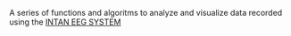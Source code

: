 A series of functions and algoritms to analyze and visualize data recorded using the [INTAN EEG SYSTEM](http://intantech.com/RHD2000_evaluation_system.html) 
